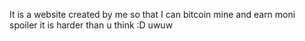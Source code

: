 It is a website created by me so that I can bitcoin mine and earn moni spoiler it is harder than u think :D uwuw
